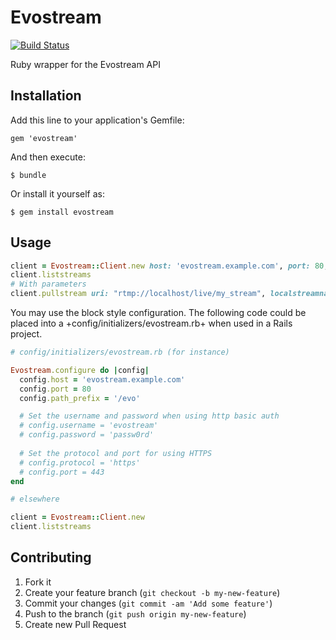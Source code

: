 # Evostream

[![Build Status](https://travis-ci.org/globocom/evostream.png?branch=master)](https://travis-ci.org/globocom/evostream)

Ruby wrapper for the Evostream API

## Installation

Add this line to your application's Gemfile:

    gem 'evostream'

And then execute:

    $ bundle

Or install it yourself as:

    $ gem install evostream

## Usage

```ruby
client = Evostream::Client.new host: 'evostream.example.com', port: 80, path_prefix: '/evo'
client.liststreams
# With parameters
client.pullstream uri: "rtmp://localhost/live/my_stream", localstreamname: "master", keepalive: 1
```

You may use the block style configuration. The following code could be placed
into a +config/initializers/evostream.rb+ when used in a Rails project.

```ruby
# config/initializers/evostream.rb (for instance)

Evostream.configure do |config|
  config.host = 'evostream.example.com'
  config.port = 80
  config.path_prefix = '/evo'

  # Set the username and password when using http basic auth
  # config.username = 'evostream'
  # config.password = 'passw0rd'
  
  # Set the protocol and port for using HTTPS
  # config.protocol = 'https'
  # config.port = 443
end

# elsewhere

client = Evostream::Client.new
client.liststreams
```

## Contributing

1. Fork it
2. Create your feature branch (`git checkout -b my-new-feature`)
3. Commit your changes (`git commit -am 'Add some feature'`)
4. Push to the branch (`git push origin my-new-feature`)
5. Create new Pull Request
